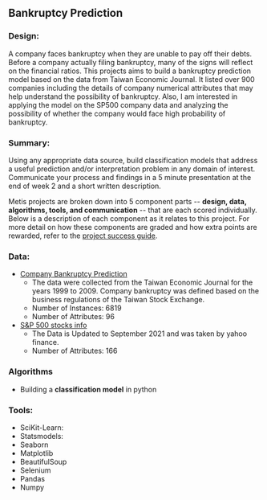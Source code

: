 ## Bankruptcy Prediction


### Design:

A company faces bankruptcy when they are unable to pay off their debts. Before a company actually filing bankruptcy, many of the signs will reflect on the financial ratios. This projects aims to build a bankruptcy prediction model based on the data from Taiwan Economic Journal. It listed over 900 companies  including the details of company numerical attributes that may help understand the possibility of bankruptcy.
Also, I am interested in applying the model on the SP500 company data and analyzing the possibility of whether the company would face high probability of bankruptcy. 

### Summary:

Using any appropriate data source, build classification models that address a useful prediction and/or interpretation 
problem in any domain of interest. Communicate your process and findings in a 5 minute presentation at the end of week 
2 and a short written description.

Metis projects are broken down into 5 component parts -- **design, data, algorithms, tools, and communication** -- that 
are each scored individually. Below is a description of each component as it relates to this project. For more detail 
on how these components are graded and how extra points are rewarded, refer to the [project success guide](./project_success_guide.md).  


### Data:
   
*  [Company Bankruptcy Prediction](https://www.kaggle.com/fedesoriano/company-bankruptcy-prediction/code) 
   - The data were collected from the Taiwan Economic Journal for the years 1999 to 2009. Company bankruptcy was defined based on the business regulations of the Taiwan Stock Exchange.
   - Number of Instances: 6819
   - Number of Attributes: 96
*  [S&P 500 stocks info](https://www.kaggle.com/davidemattioli/sp-500-stocks-info)
   -  The Data is Updated to September 2021 and was taken by yahoo finance.
   -  Number of Attributes: 166
 
### Algorithms

*  Building a **classification model** in python 

### Tools:
- SciKit-Learn: 
- Statsmodels:
- Seaborn
- Matplotlib
- BeautifulSoup
- Selenium
- Pandas
- Numpy
